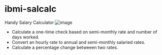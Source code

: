 # ibmi-salcalc
Handy Salary Calculator
![image](https://github.com/user-attachments/assets/3d718334-d7a3-47e7-8470-ceff40859293)   
* Calculate a one-time check based on semi-monthly rate and number of days worked.
* Convert an hourly rate to annual and semi-monthly salaried rates.
* Calculate a percentage change betweeen two rates.
